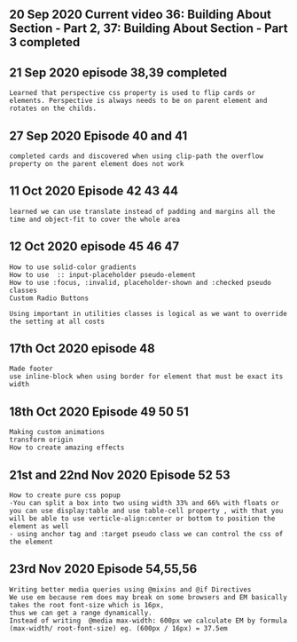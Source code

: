 ## 20 Sep 2020 Current video 36: Building About Section - Part 2, 37: Building About Section - Part 3 completed

## 21 Sep 2020 episode 38,39 completed

    Learned that perspective css property is used to flip cards or elements. Perspective is always needs to be on parent element and rotates on the childs.

## 27 Sep 2020 Episode 40 and 41

    completed cards and discovered when using clip-path the overflow property on the parent element does not work

## 11 Oct 2020 Episode 42 43 44

    learned we can use translate instead of padding and margins all the time and object-fit to cover the whole area

## 12 Oct 2020 episode 45 46 47

    How to use solid-color gradients
    How to use  :: input-placeholder pseudo-element
    How to use :focus, :invalid, placeholder-shown and :checked pseudo classes
    Custom Radio Buttons

    Using important in utilities classes is logical as we want to override the setting at all costs

## 17th Oct 2020 episode 48

    Made footer
    use inline-block when using border for element that must be exact its width

## 18th Oct 2020 Episode 49 50 51

    Making custom animations
    transform origin
    How to create amazing effects

## 21st and 22nd Nov 2020 Episode 52 53
    
    How to create pure css popup
    -You can split a box into two using width 33% and 66% with floats or you can use display:table and use table-cell property , with that you will be able to use verticle-align:center or bottom to position the element as well
    - using anchor tag and :target pseudo class we can control the css of the element

## 23rd Nov 2020 Episode 54,55,56

    Writing better media queries using @mixins and @if Directives
    We use em because rem does may break on some browsers and EM basically takes the root font-size which is 16px, 
    thus we can get a range dynamically. 
    Instead of writing  @media max-width: 600px we calculate EM by formula (max-width/ root-font-size) eg. (600px / 16px) = 37.5em
    